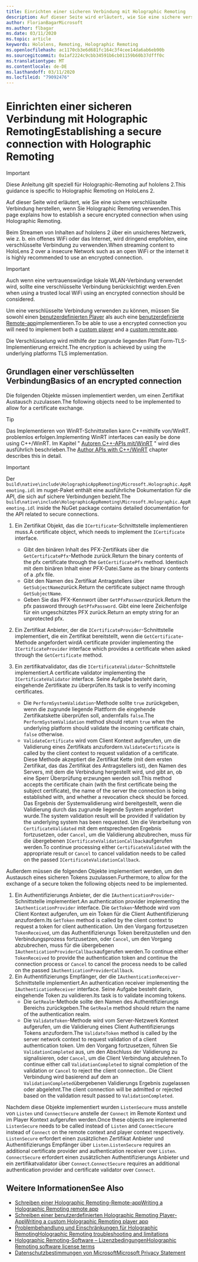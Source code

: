 ```yaml
---
title: Einrichten einer sicheren Verbindung mit Holographic Remoting
description: Auf dieser Seite wird erläutert, wie Sie eine sichere verschlüsselte Verbindung herstellen, wenn Sie Holographic Remoting verwenden.
author: FlorianBagarMicrosoft
ms.author: flbagar
ms.date: 03/11/2020
ms.topic: article
keywords: Hololens, Remoting, Holographic Remoting
ms.openlocfilehash: ac1170cb3e6d681fc164c3f4cee14da6ab6eb90b
ms.sourcegitcommit: 0a1af2224c9cbb34591b6cb01159b60b37dfff0c
ms.translationtype: MT
ms.contentlocale: de-DE
ms.lasthandoff: 03/11/2020
ms.locfileid: "79092476"
---
```

# <a name="establishing-a-secure-connection-with-holographic-remoting"></a><span data-ttu-id="076c3-104">Einrichten einer sicheren Verbindung mit Holographic Remoting</span><span class="sxs-lookup"><span data-stu-id="076c3-104">Establishing a secure connection with Holographic Remoting</span></span>

>[!IMPORTANT]
><span data-ttu-id="076c3-105">Diese Anleitung gilt speziell für Holographic-Remoting auf hololens 2.</span><span class="sxs-lookup"><span data-stu-id="076c3-105">This guidance is specific to Holographic Remoting on HoloLens 2.</span></span>

<span data-ttu-id="076c3-106">Auf dieser Seite wird erläutert, wie Sie eine sichere verschlüsselte Verbindung herstellen, wenn Sie Holographic Remoting verwenden.</span><span class="sxs-lookup"><span data-stu-id="076c3-106">This page explains how to establish a secure encrypted connection when using Holographic Remoting.</span></span>

<span data-ttu-id="076c3-107">Beim Streamen von Inhalten auf hololens 2 über ein unsicheres Netzwerk, wie z. b. ein offenes WiFi oder das Internet, wird dringend empfohlen, eine verschlüsselte Verbindung zu verwenden.</span><span class="sxs-lookup"><span data-stu-id="076c3-107">When streaming content to HoloLens 2 over a insecure Network such as an open WiFi or the internet it is highly recommended to use an encrypted connection.</span></span>

>[!IMPORTANT]
><span data-ttu-id="076c3-108">Auch wenn eine vertrauenswürdige lokale WLAN-Verbindung verwendet wird, sollte eine verschlüsselte Verbindung berücksichtigt werden.</span><span class="sxs-lookup"><span data-stu-id="076c3-108">Even when using a trusted local WiFi using an encrypted connection should be considered.</span></span>

<span data-ttu-id="076c3-109">Um eine verschlüsselte Verbindung verwenden zu können, müssen Sie sowohl einen [benutzerdefinierten Player](holographic-remoting-create-player.md) als auch eine [benutzerdefinierte Remote-app](holographic-remoting-create-host.md)implementieren.</span><span class="sxs-lookup"><span data-stu-id="076c3-109">To be able to use a encrypted connection you will need to implement both a [custom player](holographic-remoting-create-player.md) and a [custom remote app](holographic-remoting-create-host.md).</span></span>

<span data-ttu-id="076c3-110">Die Verschlüsselung wird mithilfe der zugrunde liegenden Platt Form-TLS-Implementierung erreicht.</span><span class="sxs-lookup"><span data-stu-id="076c3-110">The encryption is achieved by using the underlying platforms TLS implementation.</span></span>

## <a name="basics-of-an-encrypted-connection"></a><span data-ttu-id="076c3-111">Grundlagen einer verschlüsselten Verbindung</span><span class="sxs-lookup"><span data-stu-id="076c3-111">Basics of an encrypted connection</span></span>

<span data-ttu-id="076c3-112">Die folgenden Objekte müssen implementiert werden, um einen Zertifikat Austausch zuzulassen.</span><span class="sxs-lookup"><span data-stu-id="076c3-112">The following objects need to be implemented to allow for a certificate exchange.</span></span>

>[!TIP]
><span data-ttu-id="076c3-113">Das Implementieren von WinRT-Schnittstellen kann C++mithilfe von/WinRT. problemlos erfolgen.</span><span class="sxs-lookup"><span data-stu-id="076c3-113">Implementing WinRT interfaces can easily be done using C++/WinRT.</span></span> <span data-ttu-id="076c3-114">Im Kapitel " [Autoren C++-APIs mit/WinRT](https://docs.microsoft.com//windows/uwp/cpp-and-winrt-apis/author-apis) " wird dies ausführlich beschrieben.</span><span class="sxs-lookup"><span data-stu-id="076c3-114">The [Author APIs with C++/WinRT](https://docs.microsoft.com//windows/uwp/cpp-and-winrt-apis/author-apis) chapter describes this in detail.</span></span>

>[!IMPORTANT]
><span data-ttu-id="076c3-115">Der ```build\native\include\HolographicAppRemoting\Microsoft.Holographic.AppRemoting.idl``` im nuget-Paket enthält eine ausführliche Dokumentation für die API, die sich auf sichere Verbindungen bezieht.</span><span class="sxs-lookup"><span data-stu-id="076c3-115">The ```build\native\include\HolographicAppRemoting\Microsoft.Holographic.AppRemoting.idl``` inside the NuGet package contains detailed documentation for the API related to secure connections.</span></span>

1) <span data-ttu-id="076c3-116">Ein Zertifikat Objekt, das die ```ICertificate```-Schnittstelle implementieren muss.</span><span class="sxs-lookup"><span data-stu-id="076c3-116">A certificate object, which needs to implement the ```ICertificate``` interface.</span></span>

    * <span data-ttu-id="076c3-117">Gibt den binären Inhalt des PFX-Zertifikats über die ```GetCertificatePfx```-Methode zurück.</span><span class="sxs-lookup"><span data-stu-id="076c3-117">Return the binary contents of the pfx certificate through the ```GetCertificatePfx``` method.</span></span> <span data-ttu-id="076c3-118">Identisch mit dem binären Inhalt einer PFX-Datei.</span><span class="sxs-lookup"><span data-stu-id="076c3-118">Same as the binary contents of a .pfx file.</span></span>
    * <span data-ttu-id="076c3-119">Gibt den Namen des Zertifikat Antragstellers über ```GetSubjectName```zurück.</span><span class="sxs-lookup"><span data-stu-id="076c3-119">Return the certificate subject name through ```GetSubjectName```.</span></span>
    * <span data-ttu-id="076c3-120">Geben Sie das PFX-Kennwort über ```GetPfxPassword```zurück.</span><span class="sxs-lookup"><span data-stu-id="076c3-120">Return the pfx password through ```GetPfxPassword```.</span></span> <span data-ttu-id="076c3-121">Gibt eine leere Zeichenfolge für ein ungeschütztes PFX zurück.</span><span class="sxs-lookup"><span data-stu-id="076c3-121">Return an empty string for an unprotected pfx.</span></span>

2) <span data-ttu-id="076c3-122">Ein Zertifikat Anbieter, der die ```ICertificateProvider```-Schnittstelle implementiert, die ein Zertifikat bereitstellt, wenn die ```GetCertificate```-Methode angefordert wird</span><span class="sxs-lookup"><span data-stu-id="076c3-122">A certificate provider implementing the ```ICertificateProvider``` interface which provides a certificate when asked through the ```GetCertificate``` method.</span></span>

3) <span data-ttu-id="076c3-123">Ein zertifikatvalidator, das die ```ICertificateValidator```-Schnittstelle implementiert.</span><span class="sxs-lookup"><span data-stu-id="076c3-123">A certificate validator implementing the ```ICertificateValidator``` interface.</span></span> <span data-ttu-id="076c3-124">Seine Aufgabe besteht darin, eingehende Zertifikate zu überprüfen.</span><span class="sxs-lookup"><span data-stu-id="076c3-124">Its task is to verify incoming certificates.</span></span>
    * <span data-ttu-id="076c3-125">Die ```PerformSystemValidation```-Methode sollte ```true``` zurückgeben, wenn die zugrunde liegende Plattform die eingehende Zertifikatskette überprüfen soll, andernfalls ```false```.</span><span class="sxs-lookup"><span data-stu-id="076c3-125">The ```PerformSystemValidation``` method should return ```true``` when the underlying platform should validate the incoming certificate chain, ```false``` otherwise.</span></span>
    * <span data-ttu-id="076c3-126">```ValidateCertificate``` wird vom Client Kontext aufgerufen, um die Validierung eines Zertifikats anzufordern.</span><span class="sxs-lookup"><span data-stu-id="076c3-126">```ValidateCertificate``` is called by the client context to request validation of a certificate.</span></span> <span data-ttu-id="076c3-127">Diese Methode akzeptiert die Zertifikat Kette (mit dem ersten Zertifikat, das das Zertifikat des Antragstellers ist), den Namen des Servers, mit dem die Verbindung hergestellt wird, und gibt an, ob eine Sperr Überprüfung erzwungen werden soll.</span><span class="sxs-lookup"><span data-stu-id="076c3-127">This method accepts the certificate chain (with the first certificate being the subject certificate), the name of the server the connection is being established with, and whether a revocation check should be forced.</span></span> <span data-ttu-id="076c3-128">Das Ergebnis der Systemvalidierung wird bereitgestellt, wenn die Validierung durch das zugrunde liegende System angefordert wurde.</span><span class="sxs-lookup"><span data-stu-id="076c3-128">The system validation result will be provided if validation by the underlying system has been requested.</span></span> <span data-ttu-id="076c3-129">Um die Verarbeitung von ```CertificateValidated``` mit dem entsprechenden Ergebnis fortzusetzen, oder ```Cancel```, um die Validierung abzubrechen, muss für die übergebenen ```ICertificateValidationCallback```aufgerufen werden.</span><span class="sxs-lookup"><span data-stu-id="076c3-129">To continue processing either ```CertificateValidated``` with the appropriate result or ```Cancel``` to cancel validation needs to be called on the passed ```ICertificateValidationCallback```.</span></span>

<span data-ttu-id="076c3-130">Außerdem müssen die folgenden Objekte implementiert werden, um den Austausch eines sicheren Tokens zuzulassen.</span><span class="sxs-lookup"><span data-stu-id="076c3-130">Furthermore, to allow for the exchange of a secure token the following objects need to be implemented.</span></span>

1) <span data-ttu-id="076c3-131">Ein Authentifizierungs Anbieter, der die ```IAuthenticationProvider```-Schnittstelle implementiert.</span><span class="sxs-lookup"><span data-stu-id="076c3-131">An authentication provider implementing the ```IAuthenticationProvider``` interface.</span></span> <span data-ttu-id="076c3-132">Die ```GetToken```-Methode wird vom Client Kontext aufgerufen, um ein Token für die Client Authentifizierung anzufordern.</span><span class="sxs-lookup"><span data-stu-id="076c3-132">Its ```GetToken``` method is called by the client context to request a token for client authentication.</span></span> <span data-ttu-id="076c3-133">Um den Vorgang fortzusetzen ```TokenReceived```, um das Authentifizierungs Token bereitzustellen und den Verbindungsprozess fortzusetzen, oder ```Cancel```, um den Vorgang abzubrechen, muss für die übergebenen ```IAuthenticationProviderCallback```aufgerufen werden.</span><span class="sxs-lookup"><span data-stu-id="076c3-133">To continue either ```TokenReceived``` to provide the authentication token and continue the connection process or ```Cancel``` to cancel the process needs to be called on the passed ```IAuthenticationProviderCallback```.</span></span>
2) <span data-ttu-id="076c3-134">Ein Authentifizierungs Empfänger, der die ```IAuthenticationReceiver```-Schnittstelle implementiert.</span><span class="sxs-lookup"><span data-stu-id="076c3-134">An authentication receiver implementing the ```IAuthenticationReceiver``` interface.</span></span> <span data-ttu-id="076c3-135">Seine Aufgabe besteht darin, eingehende Token zu validieren.</span><span class="sxs-lookup"><span data-stu-id="076c3-135">Its task is to validate incoming tokens.</span></span>
    * <span data-ttu-id="076c3-136">Die ```GetRealm```-Methode sollte den Namen des Authentifizierungs Bereichs zurückgeben.</span><span class="sxs-lookup"><span data-stu-id="076c3-136">The ```GetRealm``` method should return the name of the authentication realm.</span></span>
    * <span data-ttu-id="076c3-137">Die ```ValidateToken```-Methode wird vom Server-Netzwerk Kontext aufgerufen, um die Validierung eines Client Authentifizierungs Tokens anzufordern.</span><span class="sxs-lookup"><span data-stu-id="076c3-137">The ```ValidateToken``` method is called by the server network context to request validation of a client authentication token.</span></span> <span data-ttu-id="076c3-138">Um den Vorgang fortzusetzen, führen Sie ```ValidationCompleted``` aus, um den Abschluss der Validierung zu signalisieren, oder ```Cancel```, um die Client Verbindung abzulehnen.</span><span class="sxs-lookup"><span data-stu-id="076c3-138">To continue either call ```ValidationCompleted``` to signal completion of the validation or ```Cancel``` to reject the client connection..</span></span> <span data-ttu-id="076c3-139">Die Client Verbindung wird basierend auf dem an ```ValidationCompleted```übergebenen Validierungs Ergebnis zugelassen oder abgelehnt.</span><span class="sxs-lookup"><span data-stu-id="076c3-139">The client connection will be admitted or rejected based on the validation result passed to ```ValidationCompleted```.</span></span> 

<span data-ttu-id="076c3-140">Nachdem diese Objekte implementiert wurden ```ListenSecure``` muss anstelle von ```Listen``` und ```ConnectSecure``` anstelle der ```Connect``` im Remote Kontext und im Player Kontext aufgerufen werden.</span><span class="sxs-lookup"><span data-stu-id="076c3-140">Once these objects are implemented ```ListenSecure``` needs to be called instead of ```Listen``` and ```ConnectSecure``` instead of ```Connect``` on the remote context and player context respectively.</span></span> <span data-ttu-id="076c3-141">```ListenSecure``` erfordert einen zusätzlichen Zertifikat Anbieter und Authentifizierungs Empfänger über ```Listen```.</span><span class="sxs-lookup"><span data-stu-id="076c3-141">```ListenSecure``` requires an additional certificate provider and authentication receiver over ```Listen```.</span></span> <span data-ttu-id="076c3-142">```ConnectSecure``` erfordert einen zusätzlichen Authentifizierungs Anbieter und ein zertifikatvalidator über ```Connect```.</span><span class="sxs-lookup"><span data-stu-id="076c3-142">```ConnectSecure``` requires an additional authentication provider and certificate validator over ```Connect```.</span></span>

## <a name="see-also"></a><span data-ttu-id="076c3-143">Weitere Informationen</span><span class="sxs-lookup"><span data-stu-id="076c3-143">See Also</span></span>
* [<span data-ttu-id="076c3-144">Schreiben einer Holographic Remoting-Remote-app</span><span class="sxs-lookup"><span data-stu-id="076c3-144">Writing a Holographic Remoting remote app</span></span>](holographic-remoting-create-host.md)
* [<span data-ttu-id="076c3-145">Schreiben einer benutzerdefinierten Holographic Remoting Player-App</span><span class="sxs-lookup"><span data-stu-id="076c3-145">Writing a custom Holographic Remoting player app</span></span>](holographic-remoting-create-player.md)
* [<span data-ttu-id="076c3-146">Problembehandlung und Einschränkungen für Holographic Remoting</span><span class="sxs-lookup"><span data-stu-id="076c3-146">Holographic Remoting troubleshooting and limitations</span></span>](holographic-remoting-troubleshooting.md)
* [<span data-ttu-id="076c3-147">Holographic Remoting-Software – Lizenzbedingungen</span><span class="sxs-lookup"><span data-stu-id="076c3-147">Holographic Remoting software license terms</span></span>](https://docs.microsoft.com//legal/mixed-reality/microsoft-holographic-remoting-software-license-terms)
* [<span data-ttu-id="076c3-148">Datenschutzbestimmungen von Microsoft</span><span class="sxs-lookup"><span data-stu-id="076c3-148">Microsoft Privacy Statement</span></span>](https://go.microsoft.com/fwlink/?LinkId=521839)
